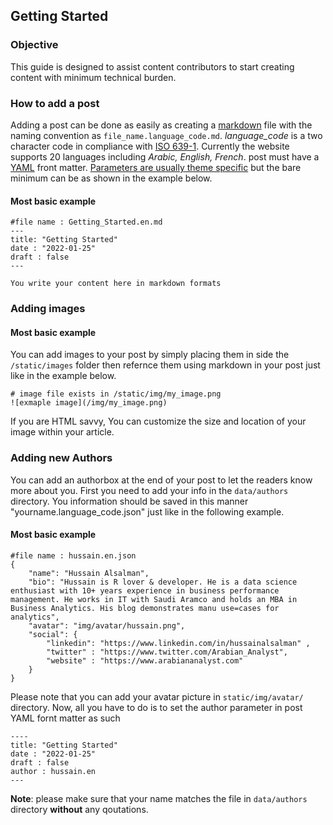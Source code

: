 ## Getting Started

### Objective

This guide is designed to assist content contributors to start creating content with minimum technical burden. 

### How to add a post

Adding a post can be done as easily as creating a [markdown](https://en.wikipedia.org/wiki/Markdown) file with the naming convention as `file_name.language_code.md`.
*language_code* is a two character code in compliance with [ISO 639-1](https://en.wikipedia.org/wiki/ISO_639-1). Currently the website supports 20 languages including *Arabic, English, French*. 
post must have a [YAML](https://en.wikipedia.org/wiki/YAML) front matter. [Parameters are usually theme specific](https://github.com/Vimux/Mainroad#front-matter-example) but the bare minimum can be as shown in the example below. 

#### Most basic example 

```
#file name : Getting_Started.en.md
---
title: "Getting Started"
date : "2022-01-25"
draft : false 
---     

You write your content here in markdown formats
```

### Adding images

#### Most basic example 

You can add images to your post by simply placing them in side the `/static/images` folder then refernce them using markdown in your post just like in the example below. 

```
# image file exists in /static/img/my_image.png
![exmaple image](/img/my_image.png)
```
If you are HTML savvy, You can customize the size and location of your image within your article.


### Adding new Authors

You can add an authorbox at the end of your post to let the readers know more about you. 
First you need to add your info in the `data/authors` directory. You information should be saved in this manner "yourname.language_code.json" just like in the following example. 

#### Most basic example 
```
#file name : hussain.en.json
{
    "name": "Hussain Alsalman",
    "bio": "Hussain is R lover & developer. He is a data science enthusiast with 10+ years experience in business performance management. He works in IT with Saudi Aramco and holds an MBA in Business Analytics. His blog demonstrates manu use=cases for analytics",
    "avatar": "img/avatar/hussain.png",
    "social": {
        "linkedin": "https://www.linkedin.com/in/hussainalsalman" ,
        "twitter" : "https://www.twitter.com/Arabian_Analyst",
        "website" : "https://www.arabiananalyst.com"
    }
}
```

Please note that you can add your avatar picture in `static/img/avatar/` directory.
Now, all you have to do is to set the author parameter in post YAML fornt matter  as such 

```
----
title: "Getting Started"
date : "2022-01-25"
draft : false 
author : hussain.en
---     
```
**Note**: please make sure that your name matches the file in `data/authors` directory **without** any qoutations.


